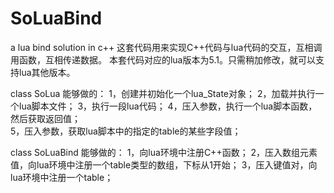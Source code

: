 # SoLuaBind
a lua bind solution in c++
这套代码用来实现C++代码与lua代码的交互，互相调用函数，互相传递数据。
本套代码对应的lua版本为5.1。只需稍加修改，就可以支持lua其他版本。

class SoLua 能够做的：
1，创建并初始化一个lua_State对象；
2，加载并执行一个lua脚本文件；
3，执行一段lua代码；
4，压入参数，执行一个lua脚本函数，然后获取返回值；<br>
5，压入参数，获取lua脚本中的指定的table的某些字段值；

class SoLuaBind 能够做的：
1，向lua环境中注册C++函数；
2，压入数组元素值，向lua环境中注册一个table类型的数组，下标从1开始；
3，压入键值对，向lua环境中注册一个table；

